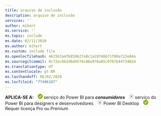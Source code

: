 ```yaml
---
title: arquivo de inclusão
description: arquivo de inclusão
services: ''
author: mihart
ms.service: ''
ms.topic: include
ms.date: 02/11/2020
ms.author: mihart
ms.custom: include file
ms.openlocfilehash: 4615b3a4fb859627a8c1a20746b71f80a722e04a
ms.sourcegitcommit: 9c72ec6b2d6d4574c86e976a65c076764473482d
ms.translationtype: HT
ms.contentlocale: pt-BR
ms.lasthandoff: 06/02/2020
ms.locfileid: "77496167"
---
```

<Token>**APLICA-SE A:** ![sim](media/yes.png)serviço do Power BI para ***consumidores*** ![não](media/no.png)serviço do Power BI para designers e desenvolvedores ![não](media/no.png)Power BI Desktop ![sim](media/yes.png)Requer licença Pro ou Premium </Token>